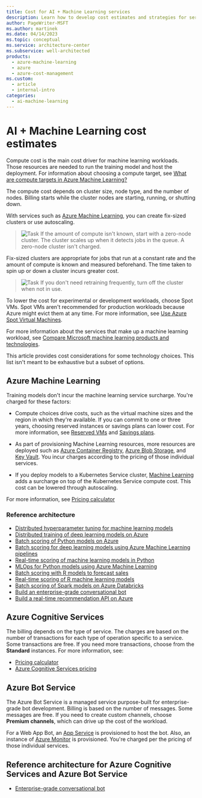 ```yaml
---
title: Cost for AI + Machine Learning services
description: Learn how to develop cost estimates and strategies for serverless technologies by using Azure Machine Learning, Azure Cognitive Services, or Azure Bot Service.
author: PageWriter-MSFT
ms.author: martinek
ms.date: 04/14/2023
ms.topic: conceptual
ms.service: architecture-center
ms.subservice: well-architected
products:
  - azure-machine-learning
  - azure
  - azure-cost-management
ms.custom:
  - article
  - internal-intro
categories:
  - ai-machine-learning
---
```


# AI + Machine Learning cost estimates

Compute cost is the main cost driver for machine learning workloads. Those resources are needed to run the training model and host the deployment. For information about choosing a compute target, see [What are compute targets in Azure Machine Learning?](/azure/machine-learning/concept-compute-target)

The compute cost depends on cluster size, node type, and the number of nodes. Billing starts while the cluster nodes are starting, running, or shutting down.

With services such as [Azure Machine Learning](/azure/machine-learning/overview-what-is-azure-machine-learning), you can create fix-sized clusters or use autoscaling.
> ![Task](./images/i-best-practices.png) If the amount of compute isn't known, start with a zero-node cluster. The cluster scales up when it detects jobs in the queue. A zero-node cluster isn't charged.

Fix-sized clusters are appropriate for jobs that run at a constant rate and the amount of compute is known and measured beforehand. The time taken to spin up or down a cluster incurs greater cost.
> ![Task](./images/i-best-practices.png) If you don't need retraining frequently, turn off the cluster when not in use.

To lower the cost for experimental or development workloads, choose Spot VMs. Spot VMs aren't recommended for production workloads because Azure might evict them at any time. For more information, see [Use Azure Spot Virtual Machines](/azure/virtual-machines/windows/spot-vms).

For more information about the services that make up a machine learning workload, see [Compare Microsoft machine learning products and technologies](/azure/architecture/data-guide/technology-choices/data-science-and-machine-learning).

This article provides cost considerations for some technology choices. This list isn't meant to be exhaustive but a subset of options.

## Azure Machine Learning

Training models don't incur the machine learning service surcharge. You're charged for these factors:

- Compute choices drive costs, such as the virtual machine sizes and the region in which they're available. If you can commit to one or three years, choosing reserved instances or savings plans can lower cost. For more information, see [Reserved VMs](./optimize-vm.md#reserved-vms) and [Savings plans](./optimize-vm.md#savings-plans).

- As part of provisioning Machine Learning resources, more resources are deployed such as [Azure Container Registry](https://azure.microsoft.com/services/container-registry/), [Azure Blob Storage](https://azure.microsoft.com/pricing/details/storage/blobs/), and [Key Vault](https://azure.microsoft.com/pricing/details/key-vault/). You incur charges according to the pricing of those individual services.

- If you deploy models to a Kubernetes Service cluster, [Machine Learning](https://azure.microsoft.com/pricing/details/machine-learning-service/) adds a surcharge on top of the Kubernetes Service compute cost. This cost can be lowered through autoscaling.

For more information, see [Pricing calculator](https://azure.microsoft.com/pricing/calculator/?service=machine-learning-service)

### Reference architecture

- [Distributed hyperparameter tuning for machine learning models](/azure/architecture/reference-architectures/ai/training-python-models)
- [Distributed training of deep learning models on Azure](/azure/architecture/reference-architectures/ai/training-deep-learning)
- [Batch scoring of Python models on Azure](/azure/architecture/reference-architectures/ai/batch-scoring-python)
- [Batch scoring for deep learning models using Azure Machine Learning pipelines](/azure/architecture/reference-architectures/ai/batch-scoring-deep-learning)
- [Real-time scoring of machine learning models in Python](/azure/architecture/reference-architectures/ai/real-time-scoring-machine-learning-models)
- [MLOps for Python models using Azure Machine Learning](/azure/architecture/reference-architectures/ai/mlops-python)
- [Batch scoring with R models to forecast sales](/azure/architecture/reference-architectures/ai/batch-scoring-r-models)
- [Real-time scoring of R machine learning models](/azure/architecture/reference-architectures/ai/realtime-scoring-r)
- [Batch scoring of Spark models on Azure Databricks](/azure/architecture/reference-architectures/ai/batch-scoring-databricks)
- [Build an enterprise-grade conversational bot](/azure/architecture/reference-architectures/ai/conversational-bot)
- [Build a real-time recommendation API on Azure](/azure/architecture/reference-architectures/ai/real-time-recommendation)

## Azure Cognitive Services

The billing depends on the type of service. The charges are based on the number of transactions for each type of operation specific to a service. Some transactions are free. If you need more transactions, choose from the **Standard** instances. For more information, see:

- [Pricing calculator](https://azure.microsoft.com/pricing/calculator/)
- [Azure Cognitive Services pricing](https://azure.microsoft.com/pricing/details/cognitive-services/)

## Azure Bot Service

The Azure Bot Service is a managed service purpose-built for enterprise-grade bot development. Billing is based on the number of messages. Some messages are free. If you need to create custom channels, choose **Premium channels**, which can drive up the cost of the workload.

For a Web App Bot, an [App Service](https://azure.microsoft.com/pricing/details/app-service/) is provisioned to host the bot. Also, an instance of [Azure Monitor](https://azure.microsoft.com/pricing/details/application-insights/) is provisioned. You're charged per the pricing of those individual services.

## Reference architecture for Azure Cognitive Services and Azure Bot Service

- [Enterprise-grade conversational bot](/azure/architecture/reference-architectures/ai/conversational-bot)
